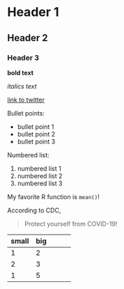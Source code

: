 # Header 1
## Header 2
### Header 3

**bold text**

_italics text_

[link to twitter](https://www.twitter.com)

Bullet points:
- bullet point 1
- bullet point 2
- bullet point 3

Numbered list:
1. numbered list 1
2. numbered list 2
3. numbered list 3


My favorite R function is `mean()`!

According to CDC, 
> Protect yourself from COVID-19!

| small | big |   |   |   |
|-------|-----|---|---|---|
| 1     | 2   |   |   |   |
| 2     | 3   |   |   |   |
| 1     | 5   |   |   |   |

